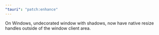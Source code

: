 ```yaml
---
"tauri": "patch:enhance"
---
```


On Windows, undecorated window with shadows, now have native resize handles outside of the window client area.

